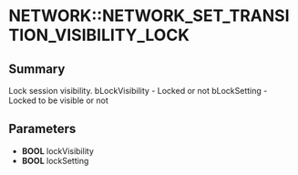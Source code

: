 # NETWORK::NETWORK_SET_TRANSITION_VISIBILITY_LOCK

## Summary
Lock session visibility.
bLockVisibility - Locked or not
bLockSetting - Locked to be visible or not

## Parameters
* **BOOL** lockVisibility
* **BOOL** lockSetting